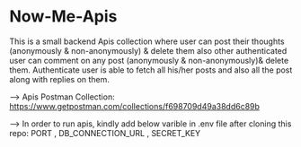 # Now-Me-Apis
This is a small backend Apis collection where user can post their thoughts  (anonymously & non-anonymously) & delete them also
other authenticated user can comment on any post (anonymously & non-anonymously)& delete them. Authenticate user is able to fetch
all his/her posts and also all the post along with replies on them.

--> Apis Postman Collection: https://www.getpostman.com/collections/f698709d49a38dd6c89b

--> In order to run apis, kindly add below varible in .env file after cloning this repo:
    PORT , 
    DB_CONNECTION_URL ,
    SECRET_KEY
